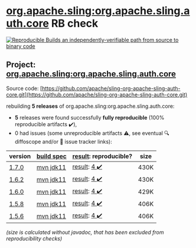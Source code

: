 [org.apache.sling:org.apache.sling.auth.core](https://central.sonatype.com/artifact/org.apache.sling/org.apache.sling.auth.core/versions) RB check
=======

[![Reproducible Builds](https://reproducible-builds.org/images/logos/rb.svg) an independently-verifiable path from source to binary code](https://reproducible-builds.org/)

## Project: [org.apache.sling:org.apache.sling.auth.core](https://central.sonatype.com/artifact/org.apache.sling/org.apache.sling.auth.core/versions)

Source code: [https://github.com/apache/sling-org-apache-sling-auth-core.git](https://github.com/apache/sling-org-apache-sling-auth-core.git)

rebuilding **5 releases** of org.apache.sling:org.apache.sling.auth.core:
- **5** releases were found successfully **fully reproducible** (100% reproducible artifacts :heavy_check_mark:),
- 0 had issues (some unreproducible artifacts :warning:, see eventual :mag: diffoscope and/or :memo: issue tracker links):

| version | [build spec](/BUILDSPEC.md) | [result](https://reproducible-builds.org/docs/jvm/): reproducible? | size |
| -- | --------- | ------ | -- |
| [1.7.0](https://central.sonatype.com/artifact/org.apache.sling/org.apache.sling.auth.core/1.7.0/pom) | [mvn jdk11](org.apache.sling.auth.core-1.7.0.buildspec) | [result](org.apache.sling.auth.core-1.7.0.buildinfo): [4 :heavy_check_mark: ](org.apache.sling.auth.core-1.7.0.buildcompare) | 430K |
| [1.6.2](https://central.sonatype.com/artifact/org.apache.sling/org.apache.sling.auth.core/1.6.2/pom) | [mvn jdk11](org.apache.sling.auth.core-1.6.2.buildspec) | [result](org.apache.sling.auth.core-1.6.2.buildinfo): [4 :heavy_check_mark: ](org.apache.sling.auth.core-1.6.2.buildcompare) | 430K |
| [1.6.0](https://central.sonatype.com/artifact/org.apache.sling/org.apache.sling.auth.core/1.6.0/pom) | [mvn jdk11](org.apache.sling.auth.core-1.6.0.buildspec) | [result](org.apache.sling.auth.core-1.6.0.buildinfo): [4 :heavy_check_mark: ](org.apache.sling.auth.core-1.6.0.buildcompare) | 429K |
| [1.5.8](https://central.sonatype.com/artifact/org.apache.sling/org.apache.sling.auth.core/1.5.8/pom) | [mvn jdk11](org.apache.sling.auth.core-1.5.8.buildspec) | [result](org.apache.sling.auth.core-1.5.8.buildinfo): [4 :heavy_check_mark: ](org.apache.sling.auth.core-1.5.8.buildcompare) | 406K |
| [1.5.6](https://central.sonatype.com/artifact/org.apache.sling/org.apache.sling.auth.core/1.5.6/pom) | [mvn jdk11](org.apache.sling.auth.core-1.5.6.buildspec) | [result](org.apache.sling.auth.core-1.5.6.buildinfo): [4 :heavy_check_mark: ](org.apache.sling.auth.core-1.5.6.buildcompare) | 406K |

<i>(size is calculated without javadoc, that has been excluded from reproducibility checks)</i>
